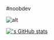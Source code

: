 #noobdev

![alt](https://discord.c99.nl/widget/theme-2/881776872239820813.png)

[!['s GitHub stats](https://github-readme-stats.vercel.app/api?username=cliquant)](https://github.com/anuraghazra/github-readme-stats)
